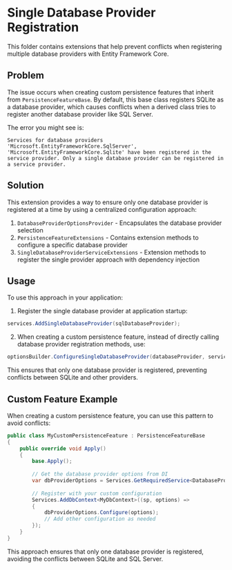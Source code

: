 # Single Database Provider Registration

This folder contains extensions that help prevent conflicts when registering multiple database providers with Entity Framework Core.

## Problem

The issue occurs when creating custom persistence features that inherit from `PersistenceFeatureBase`. By default, this base class registers SQLite as a database provider, which causes conflicts when a derived class tries to register another database provider like SQL Server.

The error you might see is:

```
Services for database providers 'Microsoft.EntityFrameworkCore.SqlServer', 'Microsoft.EntityFrameworkCore.Sqlite' have been registered in the service provider. Only a single database provider can be registered in a service provider.
```

## Solution

This extension provides a way to ensure only one database provider is registered at a time by using a centralized configuration approach:

1. `DatabaseProviderOptionsProvider` - Encapsulates the database provider selection
2. `PersistenceFeatureExtensions` - Contains extension methods to configure a specific database provider
3. `SingleDatabaseProviderServiceExtensions` - Extension methods to register the single provider approach with dependency injection

## Usage

To use this approach in your application:

1. Register the single database provider at application startup:

```csharp
services.AddSingleDatabaseProvider(sqlDatabaseProvider);
```

2. When creating a custom persistence feature, instead of directly calling database provider registration methods, use:

```csharp
optionsBuilder.ConfigureSingleDatabaseProvider(databaseProvider, serviceProvider);
```

This ensures that only one database provider is registered, preventing conflicts between SQLite and other providers.

## Custom Feature Example

When creating a custom persistence feature, you can use this pattern to avoid conflicts:

```csharp
public class MyCustomPersistenceFeature : PersistenceFeatureBase
{
    public override void Apply()
    {
        base.Apply();
        
        // Get the database provider options from DI
        var dbProviderOptions = Services.GetRequiredService<DatabaseProviderOptionsProvider>();
        
        // Register with your custom configuration
        Services.AddDbContext<MyDbContext>((sp, options) => 
        {
            dbProviderOptions.Configure(options);
            // Add other configuration as needed
        });
    }
}
```

This approach ensures that only one database provider is registered, avoiding the conflicts between SQLite and SQL Server.